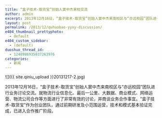 ```yaml
---
title: “盒子技术-取货宝”创始人窦中杰来校交流
author: admin
excerpt: 2013年12月16日，“盒子技术-取货宝”创始人窦中杰来南校区与“亦远校园”团队进行业务讨论交流。
layout: post
permalink: /2013/12/quhuobao-yyxy-discussion/
e404_thumbnail_prettyphoto:
  - default
e404_custom_sidebar:
  - (default)
duoshuo_thread_id:
  - 1248986935037263976
categories:
  - 新闻
---
```


![]({{ site.qiniu_upload }}20131217-2.jpg)

2013年12月16日，“盒子技术-取货宝”创始人窦中杰来南校区与“亦远校园”团队进行业务讨论交流。就物流行业信息化、最后一公里、大数据、商业模式、网络运营、物流公司合作等方面进行了非常有效的讨论，并商谈业务合作事宜。“盒子技术-取货宝”作为创业团队，通过前期研发及小范围运营，技术和模式基本验证完成，已进入合作推广阶段。
